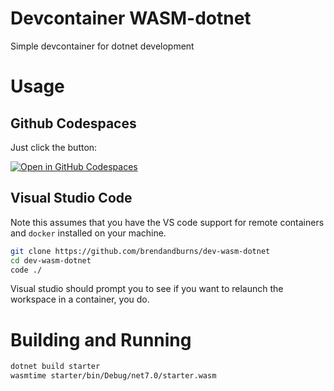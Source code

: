 # Devcontainer WASM-dotnet
Simple devcontainer for dotnet development

# Usage

## Github Codespaces
Just click the button:

[![Open in GitHub Codespaces](https://github.com/codespaces/badge.svg)](https://github.com/codespaces/new?hide_repo_select=true&ref=main&repo=575630606)

## Visual Studio Code
Note this assumes that you have the VS code support for remote containers and `docker` installed 
on your machine.

```sh
git clone https://github.com/brendandburns/dev-wasm-dotnet
cd dev-wasm-dotnet
code ./
```

Visual studio should prompt you to see if you want to relaunch the workspace in a container, you do.

# Building and Running

```sh
dotnet build starter
wasmtime starter/bin/Debug/net7.0/starter.wasm
```
